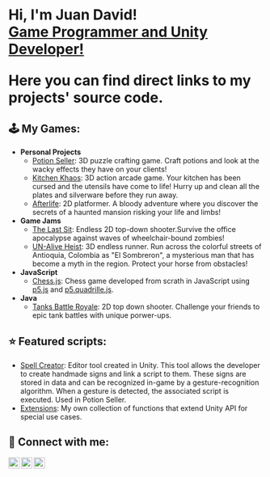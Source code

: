 <h1>Hi, I'm Juan David! <br/><a href="https://www.linkedin.com/in/juan-david-diaz-garcia-8b72781b0/">Game Programmer and Unity Developer!</a>

Here you can find direct links to my projects' source code.

<h2>🕹️ My Games:</h2>

- <b>Personal Projects</b>
  - [Potion Seller](https://github.com/D4vidDG/Potion-Seller-Prototype/tree/master/Assets/Scripts): 3D puzzle crafting game. Craft potions and look at the wacky effects they have on your clients!
  - [Kitchen Khaos](https://github.com/pakasfand/Kitchen-Khaos/tree/master/Assets/Scripts): 3D action arcade game.  Your kitchen has been cursed and the utensils have come to life! Hurry up and clean all the plates and silverware before they run away.
  - [Afterlife](https://github.com/D4vidDG/Afterlife/tree/master/Assets/Scripts): 2D platformer. A bloody adventure where you discover the secrets of a haunted mansion risking your life and limbs!
- <b>Game Jams</b>
  - [The Last Sit](https://github.com/D4vidDG/GDTV_Jam_2024/tree/master/Assets/Scripts): Endless 2D top-down shooter.Survive the office apocalypse against waves of wheelchair-bound zombies!
  - [UN-Alive Heist](https://github.com/dicortesd/UN-ALIVE-HEIST/tree/main/UnAlive%20Heist/Assets/Scripts_D): 3D endless runner. Run across the colorful streets of Antioquia, Colombia as "El Sombreron", a mysterious man that has become a myth in the region. Protect your horse from obstacles!
- <b>JavaScript</b>
  - [Chess.js](https://github.com/objetos/chess-videogame/tree/master/src): Chess game developed from scrath in JavaScript using [p5.js](https://p5js.org/) and [p5.quadrille.js](https://objetos.github.io/p5.quadrille.js/).
- <b>Java</b>
  - [Tanks Battle Royale](https://github.com/D4vidDG/Final_Project): 2D top down shooter. Challenge your friends to epic tank battles with unique porwer-ups.

<h2>⭐ Featured scripts:</h2>

- [Spell Creator](https://github.com/D4vidDG/Potion-Seller-Prototype/blob/master/Assets/Scripts/Editor/SpellCreator.cs): Editor tool created in Unity. This tool allows the developer to create handmade signs and link a script to them. These signs are stored in data and can be recognized in-game by a gesture-recognition algorithm. When a gesture is detected, the associated script is executed. Used in Potion Seller.
- [Extensions](https://github.com/D4vidDG/DDG_Utility_Scripts/blob/main/Extensions.cs): My own collection of functions that extend Unity API for special use cases.

<h2> 🤳 Connect with me:</h2>

[<img align="left" alt="D4vidDG | LinkedIn" width="22px" src="https://cdn.jsdelivr.net/npm/simple-icons@v3/icons/linkedin.svg" />][linkedin]
[<img align="left" alt="D4vidDG | YouTube" width="22px" src="https://cdn.jsdelivr.net/npm/simple-icons@v3/icons/youtube.svg" />][youtube]
[<img align="left" alt="D4vidDG | Instagram" width="22px" src="https://cdn.jsdelivr.net/npm/simple-icons@v3/icons/instagram.svg" />][instagram]

[linkedin]: https://www.linkedin.com/in/juan-david-diaz-garcia-8b72781b0/
[youtube]: https://www.youtube.com/channel/UC4bj3kEuxM9S46AwiZzhmXg
[instagram]: https://www.instagram.com/jd_diazg1/
